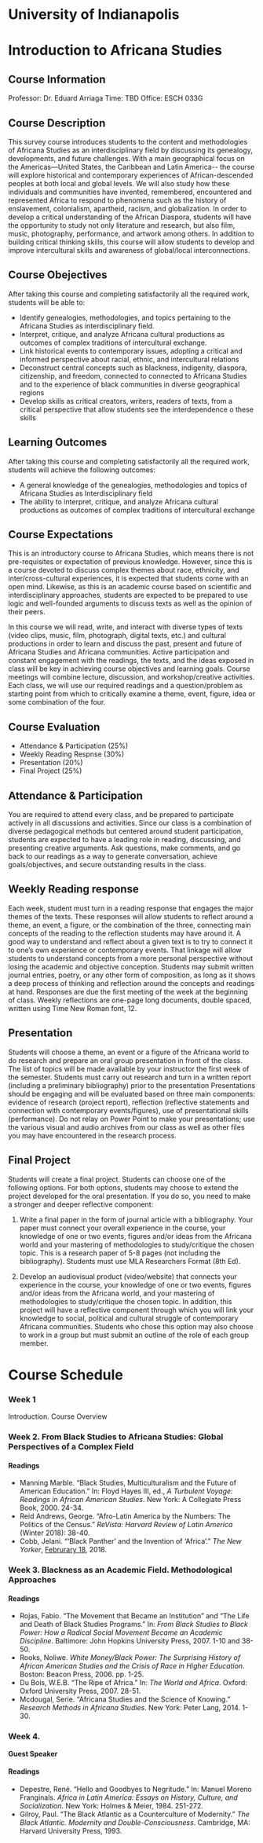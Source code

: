 # **University of Indianapolis**
# **Introduction to Africana Studies**

## Course Information
Professor: Dr. Eduard Arriaga
Time: TBD
Office: ESCH 033G

## Course Description
This survey course introduces students to the content and methodologies of Africana Studies as an interdisciplinary field by discussing its genealogy, developments, and future challenges. With a main geographical focus on the Americas—United States, the Caribbean and Latin America-- the course will explore historical and contemporary experiences of African-descended peoples at both local and global levels. We will also study how these individuals and communities have invented, remembered, encountered and represented Africa to respond to phenomena such as the history of enslavement, colonialism, apartheid, racism, and globalization. In order to develop a critical understanding of the African Diaspora, students will have the opportunity to study not only literature and research, but also film, music, photography, performance, and artwork among others. In addition to building critical thinking skills, this course will allow students to develop and improve intercultural skills and awareness of global/local interconnections.

## Course Obejectives
After taking this course and completing satisfactorily all the required work, students will be able to:
- Identify genealogies, methodologies, and topics pertaining to the Africana Studies as interdisciplinary field.
- Interpret, critique, and analyze Africana cultural productions as outcomes of complex traditions of intercultural exchange.
- Link historical events to contemporary issues, adopting a critical and informed perspective about racial, ethnic, and intercultural relations 
- Deconstruct central concepts such as blackness, indigenity, diaspora, citizenship, and freedom, connected to connected to Africana Studies and to the experience of black communities in diverse geographical regions
- Develop skills as critical creators, writers, readers of texts, from a critical perspective that allow students see the interdependence o these skills

## Learning Outcomes
After taking this course and completing satisfactorily all the required work, students will achieve the following outcomes: 
- A general knowledge of the genealogies, methodologies and topics of Africana Studies as Interdisciplinary field
- The ability to interpret, critique, and analyze Africana cultural productions as outcomes of complex traditions of intercultural exchange

## Course Expectations
This is an introductory course to Africana Studies, which means there is not pre-requisites or expectation of previous knowledge. However, since this is a course devoted to discuss complex themes about race, ethnicity, and inter/cross-cultural experiences, it is expected that students come with an open mind. Likewise, as this is an academic course based on scientific and interdisciplinary approaches, students are expected to be prepared to use logic and well-founded arguments to discuss texts as well as the opinion of their peers. 

In this course we will read, write, and interact with diverse types of texts (video clips, music, film, photograph, digital texts, etc.) and cultural productions in order to learn and discuss the past, present and future of Africana Studies and Africana communities. Active participation and constant engagement with the readings, the texts, and the ideas exposed in class will be key in achieving course objectives and learning goals. Course meetings will combine lecture, discussion, and workshop/creative activities. Each class, we will use our required readings and a question/problem as starting point from which to critically examine a theme, event, figure, idea or some combination of the four.

## Course Evaluation
- Attendance & Participation (25%)
- Weekly Reading Respnse (30%)
- Presentation (20%)
- Final Project (25%)


## Attendance & Participation
You are required to attend every class, and be prepared to participate actively in all discussions and activities. Since our class is a combination of diverse pedagogical methods but centered around student participation, students are expected to have a leading role in reading, discussing, and presenting creative arguments. Ask questions, make comments, and go back to our readings as a way to generate conversation, achieve goals/objectives, and secure outstanding results in the class.

## Weekly Reading response
Each week, student must turn in a reading response that engages the major themes of the texts. These responses will allow students to reflect around a theme, an event, a figure, or the combination of the three, connecting main concepts of the reading to the reflection students may have around it. A good way to understand and reflect about a given text is to try to connect it to one’s own experience or contemporary events. That linkage will allow students to understand concepts from a more personal perspective without losing the academic and objective conception. Students may submit written journal entries, poetry, or any other form of composition, as long as it shows a deep process of thinking and reflection around the concepts and readings at hand. Responses are due the first meeting of the week at the beginning of class.  Weekly reflections are one-page long documents, double spaced, written using Time New Roman font, 12.

## Presentation
Students will choose a theme, an event or a figure of the Africana world to do research and prepare an oral group presentation in front of the class. The list of topics will be made available by your instructor the first week of the semester. Students must carry out research and turn in a written report (including a preliminary bibliography) prior to the presentation Presentations should be engaging and will be evaluated based on three main components: evidence of research (project report), reflection (reflective statements and connection with contemporary events/figures), use of presentational skills (performance). Do not relay on Power Point to make your presentations; use the various visual and audio archives from our class as well as other files you may have encountered in the research process.

## Final Project
Students will create a final project. Students can choose one of the following options. For both options, students may choose to extend the project developed for the oral presentation. If you do so, you need to make a stronger and deeper reflective component:
1.	Write a final paper in the form of journal article with a bibliography. Your paper must connect your overall experience in the course, your knowledge of one or two events, figures and/or ideas from the Africana world and your mastering of methodologies to study/critique the chosen topic. This is a research paper of 5-8 pages (not including the bibliography). Students must use MLA Researchers Format (8th Ed).

2.	Develop an audiovisual product (video/website) that connects your experience in the course, your knowledge of one or two events, figures and/or ideas from the Africana world, and your mastering of methodologies to study/critique the chosen topic. In addition, this project will have a reflective component through which you will link your knowledge to social, political and cultural struggle of contemporary Africana communities. Students who chose this option may also choose to work in a group but must submit an outline of the role of each group member.


# **Course Schedule**

### Week 1
Introduction. Course Overview

### Week 2. From Black Studies to Africana Studies: Global Perspectives of a Complex Field
#### Readings
- Manning Marble. “Black Studies, Multiculturalism and the Future of American Education.” In: Floyd Hayes III, ed., *A Turbulent Voyage: Readings in African American Studies*. New York: A Collegiate Press Book, 2000. 24-34.
- Reid Andrews, George. “Afro-Latin America by the Numbers: The Politics of the Census.” *ReVista: Harvard Review of Latin America* (Winter 2018): 38-40.  
- Cobb, Jelani. “‘Black Panther’ and the Invention of ‘Africa’.” *The New Yorker*, [Februrary 18](https://www.newyorker.com/news/daily-comment/black-panther-and-the-invention-of-africa), 2018.

### Week 3. Blackness as an Academic Field. Methodological Approaches
#### Readings

- Rojas, Fabio. “The Movement that Became an Institution” and “The Life and Death of Black Studies Programs.” In: *From Black Studies to Black Power: How a Radical Social Movement Became an Academic Discipline*. Baltimore: John Hopkins University Press, 2007. 1-10 and 38-50.
- Rooks, Noliwe. *White Money/Black Power: The Surprising History of African American Studies and the Crisis of Race in Higher Education*. Boston: Beacon Press, 2006. pp. 1-25.
- Du Bois, W.E.B. “The Ripe of Africa.” In: *The World and Africa*. Oxford: Oxford University Press, 2007. 28-51.
- Mcdougal, Serie. “Africana Studies and the Science of Knowing.” *Research Methods in Africana Studies*. New York: Peter Lang, 2014. 1-30.

### Week 4.
**Guest Speaker**
#### Readings
- Depestre, René. “Hello and Goodbyes to Negritude.” In: Manuel Moreno Franginals. *Africa in Latin America: Essays on History, Culture, and Socialization*. New York: Holmes & Meier, 1984. 251-272.
- Gilroy, Paul. “The Black Atlantic as a Counterculture of Modernity.” *The Black Atlantic. Modernity and Double-Consciousness*. Cambridge, MA: Harvard University Press, 1993.
